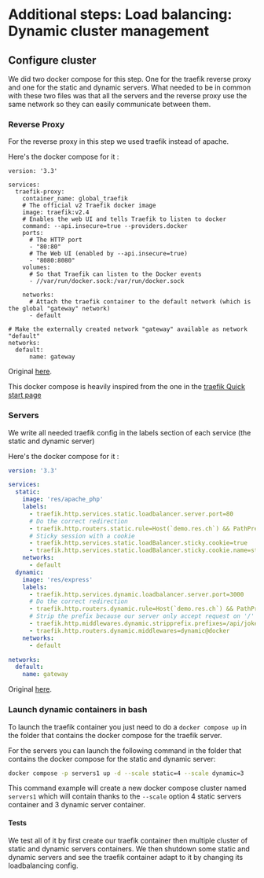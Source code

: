 # Additional steps: Load balancing: Dynamic cluster management

## Configure cluster

We did two docker compose for this step. One for the traefik reverse proxy and one for the static and dynamic servers.
What needed to be in common with these two files was that all the servers and the reverse proxy use the same network 
so they can easily communicate between them.

### Reverse Proxy
For the reverse proxy in this step we used traefik instead of apache.

Here's the docker compose for it :
```yarn
version: '3.3'

services:
  traefik-proxy:
    container_name: global_traefik
    # The official v2 Traefik docker image
    image: traefik:v2.4
    # Enables the web UI and tells Traefik to listen to docker
    command: --api.insecure=true --providers.docker
    ports:
      # The HTTP port
      - "80:80"
      # The Web UI (enabled by --api.insecure=true)
      - "8080:8080"
    volumes:
      # So that Traefik can listen to the Docker events
      - //var/run/docker.sock:/var/run/docker.sock

    networks:
      # Attach the traefik container to the default network (which is the global "gateway" network)
      - default

# Make the externally created network "gateway" available as network "default"
networks:
  default:
      name: gateway
```

Original [here](docker-compose.yml).

This docker compose is heavily inspired from the one in the [traefik Quick start page](https://doc.traefik.io/traefik/getting-started/quick-start/)
### Servers
We write all needed traefik config in the labels section of each service (the static and dynamic server)

Here's the docker compose for it :
```yaml
version: '3.3'

services:
  static:
    image: 'res/apache_php'
    labels:
      - traefik.http.services.static.loadbalancer.server.port=80
      # Do the correct redirection
      - traefik.http.routers.static.rule=Host(`demo.res.ch`) && PathPrefix(`/`) 
      # Sticky session with a cookie
      - traefik.http.services.static.loadBalancer.sticky.cookie=true
      - traefik.http.services.static.loadBalancer.sticky.cookie.name=static_cookie 
    networks:
      - default
  dynamic:
    image: 'res/express'
    labels:
      - traefik.http.services.dynamic.loadbalancer.server.port=3000
      # Do the correct redirection
      - traefik.http.routers.dynamic.rule=Host(`demo.res.ch`) && PathPrefix(`/api/jokes/`)
      # Strip the prefix because our server only accept request on '/' 
      - traefik.http.middlewares.dynamic.stripprefix.prefixes=/api/jokes/
      - traefik.http.routers.dynamic.middlewares=dynamic@docker
    networks:
      - default

networks:
  default:
    name: gateway
```

Original [here](./servers/docker-compose.yml).

### Launch dynamic containers in bash
To launch the traefik container you just need to do a ```docker compose up```
in the folder that contains the docker compose for the traefik server.

For the servers you can launch the following command in the folder 
that contains the docker compose for the static and dynamic server:

```bash
docker compose -p servers1 up -d --scale static=4 --scale dynamic=3
```

This command example will create a new docker compose cluster named ```servers1``` which will contain thanks to the ```--scale```
option 4 static servers container and 3 dynamic server container.

#### Tests
We test all of it by first create our traefik container then multiple cluster of static and dynamic servers containers.
We then shutdown some static and dynamic servers and see the traefik container adapt to it by changing its loadbalancing config.







